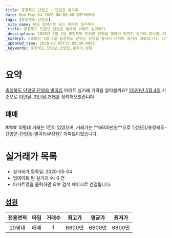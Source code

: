 ```yaml
---
title: 충청북도 단양군 - 단양읍 별곡리
date: Mon May 04 2020 00:00:00 GMT+0900
tags: [충청북도-단양군]
_site_name: 매일 업데이트 되는 아파트 실거래가
_title: 충청북도 단양군 단양읍 별곡리 아파트 실거래가
_description: 2020년 5월 4일 충청북도 단양군 단양읍 별곡리 아파트 실거래 정보입니다. 1건 아파트 정보가 있습니다.
_excerpt: 2020년 5월 4일 충청북도 단양군 단양읍 별곡리 아파트 실거래 정보입니다. 1건 아파트 정보가 있습니다.
_updated_time: 2020-05-03T15:00:00.000Z
_keywords: 충청북도,단양군,단양읍,별곡리,성원
---
```





# 요약
<ins>충청북도 단양군 단양읍 별곡리</ins> 아파트 실거래 가격을 알아볼까요? <ins>2020년 5월 4일</ins> 기준으로 <ins>이번달, 지난달 거래</ins>를 정리해보았습니다.

## 매매
<div class="container">
<div class="twelve columns" markdown="1">
#### 10평대
거래는 1건이 있었으며, 거래가는 **6600만원**으로 '[성원](/충청북도-단양군-단양읍-별곡리/#성원)' 아파트이었습니다.
</div>
</div>



# 실거래가 목록
- 실거래가 등록일: 2020-05-04
- 업데이트 된 실거래 수: 0 건
- 아파트명을 클릭하면 외부 검색 페이지로 연결됩니다.

## [성원](#성원)

|전용면적|타입|거래수|최고가|평균가|최저가|
|:---:|:---:|:---:|:---:|:---:|:---:|
|10평대|<span class="deal-type-1">매매</span>|1|6600만|6600만|6600만|

<br/>



